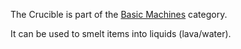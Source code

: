 The Crucible is part of the [Basic Machines](https://github.com/Slimefun/Slimefun4/wiki/Basic-Machines) category.

It can be used to smelt items into liquids (lava/water).
